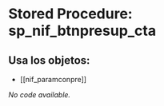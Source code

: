 # Stored Procedure: sp_nif_btnpresup_cta

## Usa los objetos:
- [[nif_paramconpre]]

*No code available.*
